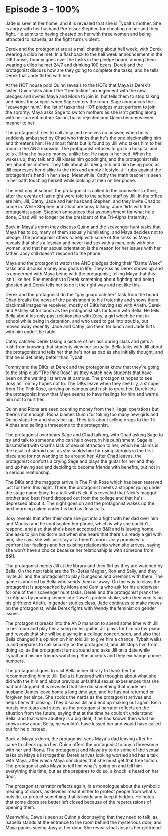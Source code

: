 # Episode 3 - 100%

Jade is seen at her home, and it is revealed that she is Tybalt's mother. She is angry with her husband Professor Stephen for cheating on her and they fight. He admits to having cheated on her with three women and being attracted to Isabella, as the fight turns violent.

Derek and the protagonist are at a mall chatting about hell week, with Derek wearing a dildo helmet. In a flashback to the hell week announcement in the DIK house, Tommy goes over the tasks in the pledge board, among them wearing a dildo helmet 24/7 and drinking 100 beers. Derek and the protagonist discuss how are they going to complete the tasks, and he tells Derek that Jade flirted with him.

At the HOT house pool Quinn reveals to the HOTs that Maya is Derek's sister. Quinn talks about the "free tuition" arrangement with the new pledges and invites Maya and Mona to join in, but tells them to stop talking and hides the subject when Sage enters the room. Sage announces the "scavenger hunt", the list of tasks that HOT pledges must perform to join the sorority. Maya asks Sage to switch mothers as she isn't getting along with her current mother Quinn, but is rejected and Quinn becomes even meaner to her.

The protagonist tries to call Josy and receives no answer, when he is suddenly ambushed by Chad who thinks that he's the one blackmailing him and threatens him. He almost faints but is found by Jill who takes him to her room in the ANO mansion. The protagonist refuses to go to a hospital and tells Jill that he has no money, unlike her. He naps in her bed. When he wakes up, they talk and Jill kisses him goodnight, and the protagonist tells her about his mother. They talk about Jill being rich and him being poor, as Jill expresses her dislike to the rich and empty lifestyle. Jill rubs against the protagonist's hand in her sleep. Meanwhile, Cathy the math teacher is seen in her bath touching herself while looking at men on her phone.

The next day at school, the protagonist is called to the counselor's office, after the events of last night were told to the school staff by Jill. In the office are him, Jill, Cathy, Jade and her husband Stephen, and they invite Chad to come in. While Stephen and Chad are busy talking, Jade flirts with the protagonist again. Stephen announces that as punishment for what he's done, Chad will no longer be the president of the Tri-Alpha fraternity.

Back in Maya's dorm they discuss Quinn and the scavenger hunt tasks that Maya has to do, many of them sexually humiliating, and Maya decides not to pledge. The protagonist offers to help with some of the tasks as Maya reveals that she's a lesbian and never had sex with a man, only with one woman, and that her sexual orientation is the reason for her issues with her father. Josy still doesn't respond to the phone.

Maya and the protagonist watch the ANO pledges doing their "Dante Week" tasks and discuss money and goals in life. They kiss as Derek shows up and is concerned with Maya being with the protagonist, telling Maya that this isn't like her. She mentions to Derek something about fighting and being ghosted and Derek tells her to do it the right way and not like this.

Derek and the protagonist do the "gay guard catcher" task from the board. Chad breaks the news of the punishment to his fraternity and shows them blackmail images he received, mostly of DIKs having sex with Arieth. Derek and Ashley sit for lunch as the protagonist sits for lunch with Bella. He tells Bella about his only past relationship with Zoey, a girl which he met in school while being in detention, and who used to get into trouble, but moved away recently. Jade and Cathy join them for lunch and Jade flirts with him under the table.

Cathy catches Derek taking a picture of her ass during class and gets a rush from knowing that students view her sexually. Bella talks with Jill about the protagonist and tells her that he's not as bad as she initially thought, and that he is definitely better than Tybalt.

Tommy and the DIKs let Derek and the protagonist know that they're going to the strip club "The Pink Rose" as they watch new students that have been on the waiting list arrive at campus. The protagonist hopes to see Josy as Tommy hopes not to. The DIKs leave when they see Lily, a stripper from The Pink Rose, arriving on campus and rush to greet her. Derek lets the protagonist know that Maya seems to have feelings for him and warns him not to hurt her.

Quinn and Riona are seen counting money from their illegal operations but there's not enough. Riona blames Quinn for taking too many new girls and Quinn slaps her and shuts her up. They talk about selling drugs to the Tri-Alphas and selling a threesome to the protagonist.

The protagonist overhears Sage and Chad talking, with Chad asking Sage to try and talk to someone who can help overturn his punishment. Sage is dissatisfied with Chad's lack of sexual attraction to her, which he claims is the result of steroid use, as she scolds him for using steroids in the first place and for not wanting to be around her. After Chad leaves, the protagonist comforts a crying Sage and plays the guitar for her and they end up having sex and deciding to become friends with benefits, but not in a serious relationship.

The DIKs and the maggots arrive in The Pink Rose which has been reserved just for them this night. There, the protagonist meets a stripper going under the stage name Envy. In a talk with Nick, it is revealed that Nick's maggot brother and best friend dropped out from the college and that he's depressed about it. The night goes on and the protagonist wakes up the next morning naked under his bed as Josy calls.

Josy reveals that after their date she got into a fight with her dad over him and Monica and he confiscated her phone, which is why she couldn't respond, and also that she's been accepted to B&R and is leaving home. She asks to join his dorm but when she hears that there's already a girl with him, she says she will just stay at a friend's dorm. Josy promises to confront her feelings and her existing relationship when she arrives, saying she won't have a choice because her relationship is with someone from B&R.

The protagonist meets Jill at the library and they flirt as they are watched by Bella. On the next table are the Tri-Betas Magnar, Ron and Sally, and they invite Jill and the protagonist to play Dungeons and Gremlins with them. The game is aborted by Bella who sends them all away. On the way to class the protagonist is approached by Mona and Camila who ask for his underwear for one of their scavenger hunt tasks. Derek and the protagonist prank the Tri-Alphas by pouring semen into Dawe's protein shake, who then vomits on his girlfriend Arieth. In gender studies class, Jade continues to make moves on the protagonist, while Derek fights with Wendy the feminist on gender issues.

The protagonist breaks into the ANO mansion to spend some time with Jill in her room and play her a song on his guitar. Jill plays for him on her piano and reveals that she will be playing in a college concert soon, and also that Bella changed his opinion on him told Jill to give him a chance. Tybalt walks in and prepares to call security on the protagonist, and Jill stops him from doing so, as the protagonist turns around and asks Jill on a date while Tybalt and his are friends watching. She accepts and they exchange phone numbers.

The protagonist goes to visit Bella in her library to thank her for recommending him to Jill. Bella is flustered with thoughts about what she did with the him and about previous unfaithful sexual experiences that she had but stopped. It is revealed that she did something that made her husband James leave home a long time ago, and he has not returned or forgiven her since. She scolds the nerds as the protagonist arrives and helps her with closing. They discuss Jill and end up making out again. Bella bursts into tears and stops, as the protagonist narrator reflects on the situation from the future, saying that at the time he couldn't understand Bella, and that while adultery is a big deal, if he had known then what he knows now about Bella, he wouldn't have kissed her and would have called out for help instead.

Back at Maya's dorm, the protagonist sees Maya's dad leaving after he came to check up on her. Quinn offers the protagonist to buy a threesome with her and Riona. The protagonist and Maya try to do some of the sexual tasks on Maya's list together. Derek arrives looking worried and has a talk with Maya, after which Maya concludes that she must get that free tuition. The protagonist asks Maya to tell him what's going on and tell him everything this time, but as she prepares to do so, a knock is heard on her door.

The protagonist narrator reflects again, in a monologue about the symbolic meaning of doors, as devices meant either to protect people from what's outside, or protect something that is inside and keep it hidden. He notes that some doors are better left closed because of the repercussions of opening them.

Meanwhile, Dawe is seen at Quinn's door saying that they need to talk, as Isabella stands at the entrance to the room behind the mysterious door, and Maya panics seeing Josy at her door. She reveals that Josy is her girlfriend.
